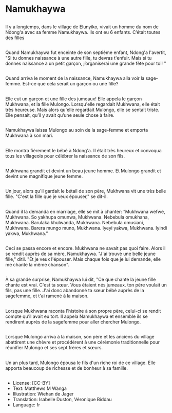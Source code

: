 # Namukhaywa

##
Il y a longtemps, dans le village
de Elunyiko, vivait un homme
du nom de Ndong'a avec sa
femme Namukhaywa. Ils ont eu
6 enfants. C’était toutes des
filles

##
Quand Namukhaywa fut
enceinte de son septième
enfant, Ndong'a l'avertit, "Si tu
donnes naissance à une autre
fille, tu devras t'enfuir. Mais si
tu donnes naissance à un petit
garçon, j’organiserai une
grande fête pour toi! "

##
Quand arriva le moment de la
naissance, Namukhaywa alla
voir la sage-femme. Est-ce que
cela serait un garçon ou une
fille?

##
Elle eut un garçon et une fille des jumeaux! Elle appela le
garçon Mukhwana, et la fille
Mulongo. Lorsqu'elle regardait
Mukhwana, elle était très
heureuse. Mais alors qu'elle
regardait Mulongo, elle se
sentait triste. Elle pensait, qu’il
y avait qu’une seule chose à
faire.

##
Namukhaywa laissa Mulongo au
soin de la sage-femme et
emporta Mukhwana à son mari.

##
Elle montra fièrement le bébé à
Ndong'a. Il était très heureux et
convoqua tous les villageois
pour célébrer la naissance de
son fils.

##
Mukhwana grandit et devint un
beau jeune homme. Et Mulongo
grandit et devint une
magnifique jeune femme.

##
Un jour, alors qu'il gardait le
bétail de son père, Mukhwana
vit une très belle fille.
"C'est la fille que je veux
épouser," se dit-il.

##
Quand il la demanda en
marriage, elle se mit à chanter:
“Mukhwana wefwe, Mukhwana.
So yakhupa omunwa,
Mukhwana. Nebebula
omukhana, Mukhwana.
Barulaka khulwanda,
Mukhwana. Nebebula omusiani,
Mukhwana. Barera mungo
muno, Mukhwana. Iyeyi yakwa,
Mukhwana. Iyindi yakwa,
Mukhwana.”

##
Ceci se passa encore et encore.
Mukhwana ne savait pas quoi
faire. Alors il se rendit auprès
de sa mère, Namukhaywa. "J'ai
trouvé une belle jeune fille," ditil. "Et je veux l'épouser. Mais
chaque fois que je lui demande,
elle me chante la même
chanson".

##
À sa grande surprise,
Namukhaywa lui dit, "Ce que
chante la jeune fille chante est
vrai. C'est ta sœur.
Vous étaient nés jumeaux. ton
père voulait un fils, pas une
fille. J'ai donc abandonné ta
sœur bébé auprès de la sagefemme, et t'ai ramené à la
maison.

##
Lorsque Mukhwana raconta
l'histoire à son propre père,
celui-ci se rendit compte qu’il
avait eu tort. Il appela
Namukhaywa et ensemble ils se
rendirent auprès de la sagefemme pour aller chercher
Mulongo.

##
Lorsque Mulongo arriva à la
maison, son père et les anciens
du village abattirent une chèvre
et procédèrent à une cérémonie
traditionnelle pour réunifier
Mulongo et ses sept frères et
sœurs.

##
Un an plus tard, Mulongo
épousa le fils d'un riche roi de
ce village. Elle apporta
beaucoup de richesse et de
bonheur à sa famille.

##
* License: [CC-BY]
* Text: Matthews M Wanga
* Illustration: Wiehan de Jager
* Translation: Isabelle Duston, Véronique Biddau
* Language: fr
